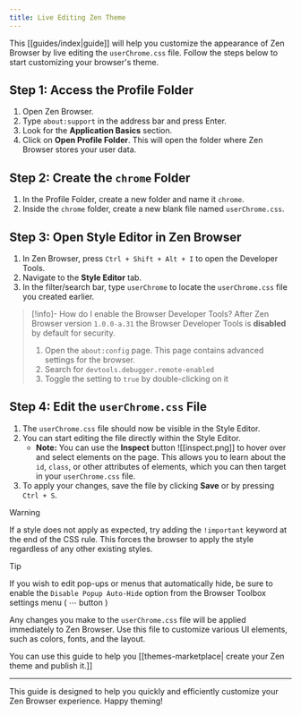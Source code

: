 ```yaml
---
title: Live Editing Zen Theme
---
```


This [[guides/index|guide]] will help you customize the appearance of Zen Browser by live editing the `userChrome.css` file. Follow the steps below to start customizing your browser's theme.

## Step 1: Access the Profile Folder

1. Open Zen Browser.
2. Type `about:support` in the address bar and press Enter.
3. Look for the **Application Basics** section.
4. Click on **Open Profile Folder**. This will open the folder where Zen Browser stores your user data.

## Step 2: Create the `chrome` Folder

1. In the Profile Folder, create a new folder and name it `chrome`.
2. Inside the `chrome` folder, create a new blank file named `userChrome.css`.

## Step 3: Open Style Editor in Zen Browser

1. In Zen Browser, press `Ctrl + Shift + Alt + I` to open the Developer Tools.
2. Navigate to the **Style Editor** tab.
3. In the filter/search bar, type `userChrome` to locate the `userChrome.css` file you created earlier.

>[!info]- How do I enable the Browser Developer Tools?
>After Zen Browser version `1.0.0-a.31` the Browser Developer Tools is **disabled** by default for security.
>1. Open the `about:config` page. This page contains advanced settings for the browser.
>2. Search for `devtools.debugger.remote-enabled`
>3. Toggle the setting to `true` by double-clicking on it


## Step 4: Edit the `userChrome.css` File

1. The `userChrome.css` file should now be visible in the Style Editor.
2. You can start editing the file directly within the Style Editor.
	 - **Note:** You can use the **Inspect** button  ![[inspect.png]] to hover over and select elements on the page. This allows you to learn about the `id`, `class`, or other attributes of elements, which you can then target in your `userChrome.css` file.
1. To apply your changes, save the file by clicking **Save** or by pressing `Ctrl + S`.

> [!warning]
>  If a style does not apply as expected, try adding the `!important` keyword at the end of the CSS rule. This forces the browser to apply the style regardless of any other existing styles.

> [!tip] 
> If you wish to edit pop-ups or menus that automatically hide, be sure to enable the `Disable Popup Auto-Hide` option from the Browser Toolbox settings menu ( ⋯ button )

Any changes you make to the `userChrome.css` file will be applied immediately to Zen Browser.
Use this file to customize various UI elements, such as colors, fonts, and the layout.

You can use this guide to help you [[themes-marketplace| create your Zen theme and publish it.]]

---

This guide is designed to help you quickly and efficiently customize your Zen Browser experience. Happy theming!
